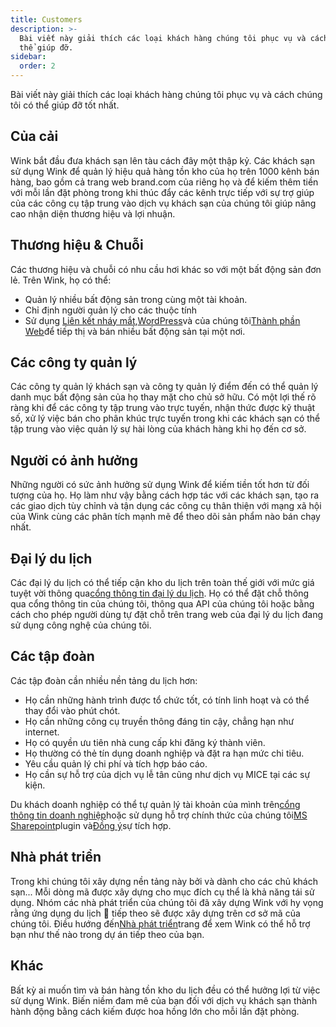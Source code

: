 ```yaml
---
title: Customers
description: >-
  Bài viết này giải thích các loại khách hàng chúng tôi phục vụ và cách Wink có
  thể giúp đỡ.
sidebar:
  order: 2
---
```

Bài viết này giải thích các loại khách hàng chúng tôi phục vụ và cách chúng tôi có thể giúp đỡ tốt nhất.

## Của cải

Wink bắt đầu đưa khách sạn lên tàu cách đây một thập kỷ. Các khách sạn sử dụng Wink để quản lý hiệu quả hàng tồn kho của họ trên 1000 kênh bán hàng, bao gồm cả trang web brand.com của riêng họ và để kiếm thêm tiền với mỗi lần đặt phòng trong khi thúc đẩy các kênh trực tiếp với sự trợ giúp của các công cụ tập trung vào dịch vụ khách sạn của chúng tôi giúp nâng cao nhận diện thương hiệu và lợi nhuận.

## Thương hiệu & Chuỗi

Các thương hiệu và chuỗi có nhu cầu hơi khác so với một bất động sản đơn lẻ. Trên Wink, họ có thể:

* Quản lý nhiều bất động sản trong cùng một tài khoản.
* Chỉ định người quản lý cho các thuộc tính
* Sử dụng [Liên kết nháy mắt](/link-manager/wink-links),[WordPress](/developers/wordpress)và của chúng tôi[Thành phần Web](/developers/web-components)để tiếp thị và bán nhiều bất động sản tại một nơi.

## Các công ty quản lý

Các công ty quản lý khách sạn và công ty quản lý điểm đến có thể quản lý danh mục bất động sản của họ thay mặt cho chủ sở hữu. Có một lợi thế rõ ràng khi để các công ty tập trung vào trực tuyến, nhận thức được kỹ thuật số, xử lý việc bán cho phân khúc trực tuyến trong khi các khách sạn có thể tập trung vào việc quản lý sự hài lòng của khách hàng khi họ đến cơ sở.

## Người có ảnh hưởng

Những người có sức ảnh hưởng sử dụng Wink để kiếm tiền tốt hơn từ đối tượng của họ. Họ làm như vậy bằng cách hợp tác với các khách sạn, tạo ra các giao dịch tùy chỉnh và tận dụng các công cụ thân thiện với mạng xã hội của Wink cùng các phân tích mạnh mẽ để theo dõi sản phẩm nào bán chạy nhất.

## Đại lý du lịch

Các đại lý du lịch có thể tiếp cận kho du lịch trên toàn thế giới với mức giá tuyệt vời thông qua[cổng thông tin đại lý du lịch](https://agent.wink.travel). Họ có thể đặt chỗ thông qua cổng thông tin của chúng tôi, thông qua API của chúng tôi hoặc bằng cách cho phép người dùng tự đặt chỗ trên trang web của đại lý du lịch đang sử dụng công nghệ của chúng tôi.

## Các tập đoàn

Các tập đoàn cần nhiều nền tảng du lịch hơn:

* Họ cần những hành trình được tổ chức tốt, có tính linh hoạt và có thể thay đổi vào phút chót.
* Họ cần những công cụ truyền thông đáng tin cậy, chẳng hạn như internet.
* Họ có quyền ưu tiên nhà cung cấp khi đăng ký thành viên.
* Họ thường có thẻ tín dụng doanh nghiệp và đặt ra hạn mức chi tiêu.
* Yêu cầu quản lý chi phí và tích hợp báo cáo.
* Họ cần sự hỗ trợ của dịch vụ lễ tân cũng như dịch vụ MICE tại các sự kiện.

Du khách doanh nghiệp có thể tự quản lý tài khoản của mình trên[cổng thông tin doanh nghiệp](/corporate/what-is-group)hoặc sử dụng hỗ trợ chính thức của chúng tôi[MS Sharepoint](https://www.microsoft.com/en-us/microsoft-365/sharepoint/collaboration)plugin và[Đồng ý](https://www.concur.com/)sự tích hợp.

## Nhà phát triển

Trong khi chúng tôi xây dựng nền tảng này bởi và dành cho các chủ khách sạn... Mỗi dòng mã được xây dựng cho mục đích cụ thể là khả năng tái sử dụng. Nhóm các nhà phát triển của chúng tôi đã xây dựng Wink với hy vọng rằng ứng dụng du lịch 🦄 tiếp theo sẽ được xây dựng trên cơ sở mã của chúng tôi. Điều hướng đến[Nhà phát triển](/developers/build-on-wink)trang để xem Wink có thể hỗ trợ bạn như thế nào trong dự án tiếp theo của bạn.

## Khác

Bất kỳ ai muốn tìm và bán hàng tồn kho du lịch đều có thể hưởng lợi từ việc sử dụng Wink. Biến niềm đam mê của bạn đối với dịch vụ khách sạn thành hành động bằng cách kiếm được hoa hồng lớn cho mỗi lần đặt phòng.

